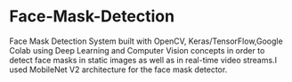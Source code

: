 # Face-Mask-Detection

Face Mask Detection System built with OpenCV, Keras/TensorFlow,Google Colab using Deep Learning and Computer Vision concepts in order to detect face masks in static images as well as in real-time video streams.I used MobileNet V2 architecture for the face mask detector.

